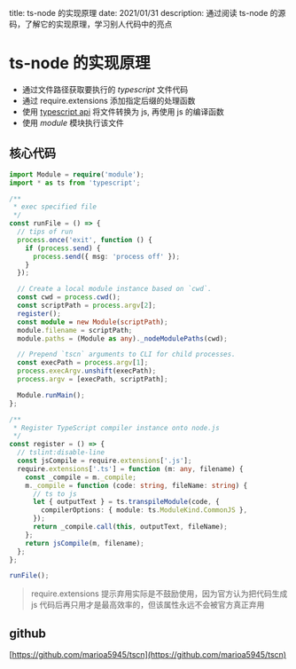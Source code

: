 title: ts-node 的实现原理
date: 2021/01/31
description: 通过阅读 ts-node 的源码，了解它的实现原理，学习别人代码中的亮点

# ts-node 的实现原理

- 通过文件路径获取要执行的 _typescript_ 文件代码
- 通过 require.extensions 添加指定后缀的处理函数
- 使用 [typescript api](https://github.com/Microsoft/TypeScript/wiki/Using-the-Compiler-API) 将文件转换为 js, 再使用 js 的编译函数
- 使用 _module_ 模块执行该文件

## 核心代码

```ts
import Module = require('module');
import * as ts from 'typescript';

/**
 * exec specified file
 */
const runFile = () => {
  // tips of run
  process.once('exit', function () {
    if (process.send) {
      process.send({ msg: 'process off' });
    }
  });

  // Create a local module instance based on `cwd`.
  const cwd = process.cwd();
  const scriptPath = process.argv[2];
  register();
  const module = new Module(scriptPath);
  module.filename = scriptPath;
  module.paths = (Module as any)._nodeModulePaths(cwd);

  // Prepend `tscn` arguments to CLI for child processes.
  const execPath = process.argv[1];
  process.execArgv.unshift(execPath);
  process.argv = [execPath, scriptPath];

  Module.runMain();
};

/**
 * Register TypeScript compiler instance onto node.js
 */
const register = () => {
  // tslint:disable-line
  const jsCompile = require.extensions['.js'];
  require.extensions['.ts'] = function (m: any, filename) {
    const _compile = m._compile;
    m._compile = function (code: string, fileName: string) {
      // ts to js
      let { outputText } = ts.transpileModule(code, {
        compilerOptions: { module: ts.ModuleKind.CommonJS },
      });
      return _compile.call(this, outputText, fileName);
    };
    return jsCompile(m, filename);
  };
};

runFile();
```

> require.extensions 提示弃用实际是不鼓励使用，因为官方认为把代码生成 js 代码后再只用才是最高效率的，但该属性永远不会被官方真正弃用

## github

[https://github.com/marioa5945/tscn](https://github.com/marioa5945/tscn)
